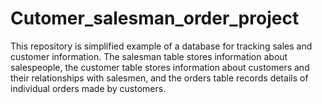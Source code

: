 # Cutomer_salesman_order_project
This repository is simplified example of a database for tracking sales and customer information. The salesman table stores information about salespeople, the customer table stores information about customers and their relationships with salesmen, and the orders table records details of individual orders made by customers.
